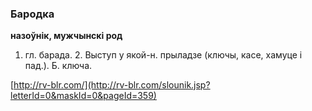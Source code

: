 ### Бародка
**назоўнік, мужчынскі род**

1. гл. барада. 2. Выступ у якой-н. прыладзе (ключы, касе, хамуце і пад.). Б. ключа.

<a rel="author">[http://rv-blr.com/](http://rv-blr.com/slounik.jsp?letterId=0&maskId=0&pageId=359)</a>
